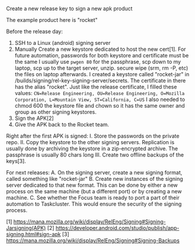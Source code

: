 Create a new release key to sign a new apk product

The example product here is "rocket"

Before the release day:
1. SSH to a Linux (android) signing server
2. Manually Create a new keystore dedicated to host the new cert[1]. For future automation, passwords for both keystore and certificate must be the same
I usually use `pwgen 80` for the passphrase, scp down to my laptop, scp up to the target server, unzip.
secure wipe (srm, rm -P, etc) the files on laptop afterwards.
I created a keystore called "rocket-jar" in /builds/signing/rel-key-signing-server/secrets. The certificate in there has the alias "rocket".
Just like the release certificate, I filled these values:
```CN=Release Engineering, OU=Release Engineering, O=Mozilla Corporation, L=Mountain View, ST=California, C=US```
I also needed to chmod 600 the keystore file and chown so it has the same owner and group as other signing keystores. 
3. Sign the APK[2]
4. Give the APK back to the Rocket team.

Right after the first APK is signed:
I. Store the passwords on the private repo.
II. Copy the keystore to the other signing servers. Replication is usually done by archiving the keystore in a zip-encrypted archive. The passphrase is usually 80 chars long
III. Create two offline backups of the keys[3].

For next releases:
A. On the signing server, create a new signing format, called something like "rocket-jar"
B. Create new instances of the signing server dedicated to that new format. This can be done by either a new process on the same machine (but a different port) or by creating a new machine.
C. See whether the Focus team is ready to port a part of their automation to Taskcluster. This would ensure the security of the signing process.

[1] https://mana.mozilla.org/wiki/display/RelEng/Signing#Signing-Jarsigning(APK)
[2] https://developer.android.com/studio/publish/app-signing.html#sign-apk
[3] https://mana.mozilla.org/wiki/display/RelEng/Signing#Signing-Backups
